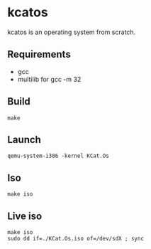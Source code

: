 # kcatos
kcatos is an operating system from scratch.


## Requirements
* gcc
* multilib for gcc -m 32

## Build
```
make
```
## Launch
```
qemu-system-i386 -kernel KCat.Os
```

## Iso
```
make iso
```

## Live iso
```
make iso
sudo dd if=./KCat.Os.iso of=/dev/sdX ; sync
```
